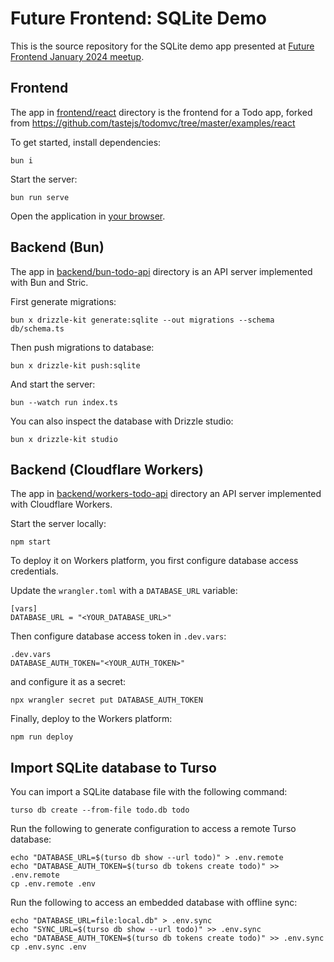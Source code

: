 # Future Frontend: SQLite Demo

This is the source repository for the SQLite demo app presented at [Future Frontend January 2024 meetup](https://meetabit.com/events/future-frontend-january-2024/).

## Frontend

The app in [frontend/react](./frontend/react) directory is the frontend for a Todo app, forked from https://github.com/tastejs/todomvc/tree/master/examples/react

To get started, install dependencies:

```console
bun i
```

Start the server:

```console
bun run serve
```

Open the application in [your browser](http://127.0.0.1:7002).

## Backend (Bun)

The app in [backend/bun-todo-api](./backend/bun-todo-api) directory is an API server implemented with Bun and Stric.

First generate migrations:

```console
bun x drizzle-kit generate:sqlite --out migrations --schema db/schema.ts
```

Then push migrations to database:

```console
bun x drizzle-kit push:sqlite
```

And start the server:

```console
bun --watch run index.ts
```

You can also inspect the database with Drizzle studio:

```console
bun x drizzle-kit studio
```

## Backend (Cloudflare Workers)

The app in [backend/workers-todo-api](./backend/workers-todo-api) directory an API server implemented with Cloudflare Workers.

Start the server locally:

```console
npm start
```

To deploy it on Workers platform, you first configure database access credentials.

Update the `wrangler.toml` with a `DATABASE_URL` variable:

```console
[vars]
DATABASE_URL = "<YOUR_DATABASE_URL>"
```

Then configure database access token in `.dev.vars`:

```
.dev.vars
DATABASE_AUTH_TOKEN="<YOUR_AUTH_TOKEN>"
```

and configure it as a secret:

```console
npx wrangler secret put DATABASE_AUTH_TOKEN
```

Finally, deploy to the Workers platform:

```console
npm run deploy
```

## Import SQLite database to Turso

You can import a SQLite database file with the following command:

```console
turso db create --from-file todo.db todo
```

Run the following to generate configuration to access a remote Turso database:

```console
echo "DATABASE_URL=$(turso db show --url todo)" > .env.remote
echo "DATABASE_AUTH_TOKEN=$(turso db tokens create todo)" >> .env.remote
cp .env.remote .env
```

Run the following to access an embedded database with offline sync:

```console
echo "DATABASE_URL=file:local.db" > .env.sync
echo "SYNC_URL=$(turso db show --url todo)" >> .env.sync
echo "DATABASE_AUTH_TOKEN=$(turso db tokens create todo)" >> .env.sync
cp .env.sync .env
``````

